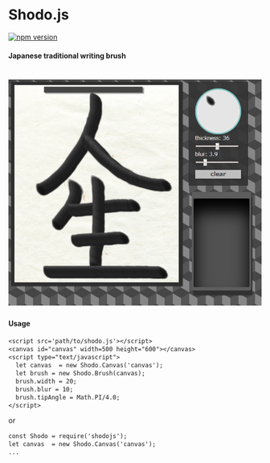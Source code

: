 # Shodo.js

[![npm version](https://badge.fury.io/js/shodojs.svg)](https://badge.fury.io/js/shodojs)

#### Japanese traditional writing brush ####
# [![Shodo.js Capture](https://raw.githubusercontent.com/moritanian/shodo.js/gh-pages/screenshot/sample1.png)](https://moritanian.github.io/shodo.js/)

#### Usage
``` 
<script src='path/to/shodo.js'></script>
<canvas id="canvas" width=500 height="600"></canvas>
<script type="text/javascript"> 
  let canvas  = new Shodo.Canvas('canvas');
  let brush = new Shodo.Brush(canvas);
  brush.width = 20;
  brush.blur = 10;
  brush.tipAngle = Math.PI/4.0;
</script>
```

or

```
const Shodo = require('shodojs');
let canvas  = new Shodo.Canvas('canvas');
...
```